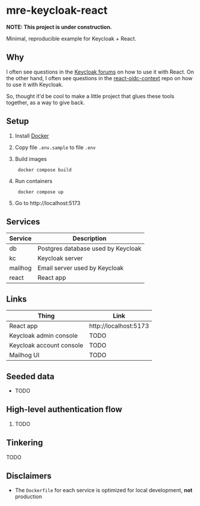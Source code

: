 # mre-keycloak-react

**NOTE: This project is under construction.**

Minimal, reproducible example for Keycloak + React.

## Why

I often see questions in the [Keycloak forums](https://keycloak.discourse.group) on how to use it with React. On the other hand, I often see questions in the [react-oidc-context](https://github.com/authts/react-oidc-context) repo on how to use it with Keycloak.

So, thought it'd be cool to make a little project that glues these tools together, as a way to give back.

## Setup

1. Install [Docker](https://docs.docker.com/get-docker/)
1. Copy file `.env.sample` to file `.env`
1. Build images

        docker compose build

1. Run containers

        docker compose up

1. Go to http://localhost:5173

## Services

| Service | Description                        |
| ------- | ---------------------------------- |
| db      | Postgres database used by Keycloak |
| kc      | Keycloak server                    |
| mailhog | Email server used by Keycloak      |
| react   | React app                          |

## Links

| Thing                    | Link                  |
| ------------------------ | --------------------- |
| React app                | http://localhost:5173 |
| Keycloak admin console   | TODO                  |
| Keycloak account console | TODO                  |
| Mailhog UI               | TODO                  |

## Seeded data

- TODO

## High-level authentication flow

1. TODO

## Tinkering

TODO

## Disclaimers

- The `Dockerfile` for each service is optimized for local development, **not** production
